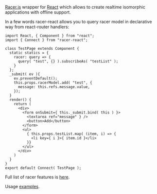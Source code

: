 [Racer.js](https://github.com/derbyjs/racer) wrapper for [React](https://facebook.github.io/react/) which allows to create realtime isomorphic applications with offline support.

In a few words racer-react allows you to query racer model in declarative way from react-router handlers:

```
import React, { Component } from "react";
import { Connect } from "racer-react";

class TestPage extends Component {
  static statics = {
    racer: query => {
      query( "test", {} ).subscribeAs( "testList" );
    }
  };
  _submit( ev ){
    ev.preventDefault();
    this.props.racerModel.add( "test", {
      message: this.refs.message.value,
    });
  }
  render() {
    return (
      <div>
        <form onSubmit={ this._submit.bind( this ) }>
          <textarea ref="message" } />
          <button>Add</button>
        </form>
        <ul>
          { this.props.testList.map( (item, i) => {
            <li key={ i }>{ item.id }</li>
          }}
        </ul>
      </div>
    )
  }
}
export default Connect( TestPage );
```
Full list of racer features is [here](https://github.com/derbyjs/racer#features).

Usage [examples](https://github.com/droganov/rkta).
